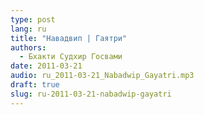 ```yaml
---
type: post
lang: ru
title: "Навадвип | Гаятри"
authors:
  - Бхакти Судхир Госвами
date: 2011-03-21
audio: ru_2011-03-21_Nabadwip_Gayatri.mp3
draft: true
slug: ru-2011-03-21-nabadwip-gayatri
---
```



